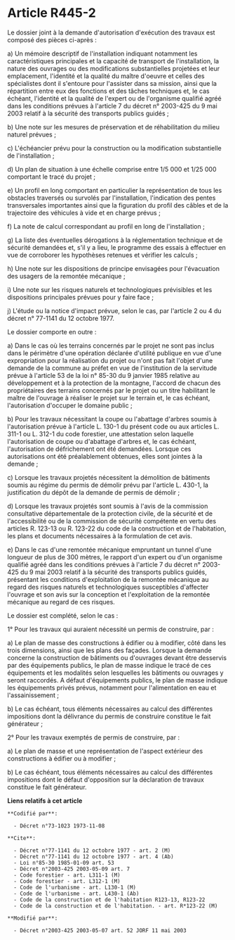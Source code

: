 # Article R445-2

Le dossier joint à la demande d'autorisation d'exécution des travaux est composé des pièces ci-après :

a) Un mémoire descriptif de l'installation indiquant notamment les caractéristiques principales et la capacité de transport
de l'installation, la nature des ouvrages ou des modifications substantielles projetées et leur emplacement, l'identité et la
qualité du maître d'oeuvre et celles des spécialistes dont il s'entoure pour l'assister dans sa mission, ainsi que la
répartition entre eux des fonctions et des tâches techniques et, le cas échéant, l'identité et la qualité de l'expert ou de
l'organisme qualifié agréé dans les conditions prévues à l'article 7 du décret n° 2003-425 du 9 mai 2003 relatif à la
sécurité des transports publics guidés ;

b) Une note sur les mesures de préservation et de réhabilitation du milieu naturel prévues ;

c) L'échéancier prévu pour la construction ou la modification substantielle de l'installation ;

d) Un plan de situation à une échelle comprise entre 1/5 000 et 1/25 000 comportant le tracé du projet ;

e) Un profil en long comportant en particulier la représentation de tous les obstacles traversés ou survolés par
l'installation, l'indication des pentes transversales importantes ainsi que la figuration du profil des câbles et de la
trajectoire des véhicules à vide et en charge prévus ;

f) La note de calcul correspondant au profil en long de l'installation ;

g) La liste des éventuelles dérogations à la réglementation technique et de sécurité demandées et, s'il y a lieu, le
programme des essais à effectuer en vue de corroborer les hypothèses retenues et vérifier les calculs ;

h) Une note sur les dispositions de principe envisagées pour l'évacuation des usagers de la remontée mécanique ;

i) Une note sur les risques naturels et technologiques prévisibles et les dispositions principales prévues pour y faire
face ;

j) L'étude ou la notice d'impact prévue, selon le cas, par l'article 2 ou 4 du décret n° 77-1141 du 12 octobre 1977.

Le dossier comporte en outre :

a) Dans le cas où les terrains concernés par le projet ne sont pas inclus dans le périmètre d'une opération déclarée
d'utilité publique en vue d'une expropriation pour la réalisation du projet ou n'ont pas fait l'objet d'une demande de la
commune au préfet en vue de l'institution de la servitude prévue à l'article 53 de la loi n° 85-30 du 9 janvier 1985 relative
au développement et à la protection de la montagne, l'accord de chacun des propriétaires des terrains concernés par le projet
ou un titre habilitant le maître de l'ouvrage à réaliser le projet sur le terrain et, le cas échéant, l'autorisation
d'occuper le domaine public ;

b) Pour les travaux nécessitant la coupe ou l'abattage d'arbres soumis à l'autorisation prévue à l'article L. 130-1 du
présent code ou aux articles L. 311-1 ou L. 312-1 du code forestier, une attestation selon laquelle l'autorisation de coupe
ou d'abattage d'arbres et, le cas échéant, l'autorisation de défrichement ont été demandées. Lorsque ces autorisations ont
été préalablement obtenues, elles sont jointes à la demande ;

c) Lorsque les travaux projetés nécessitent la démolition de bâtiments soumis au régime du permis de démolir prévu par
l'article L. 430-1, la justification du dépôt de la demande de permis de démolir ;

d) Lorsque les travaux projetés sont soumis à l'avis de la commission consultative départementale de la protection civile, de
la sécurité et de l'accessibilité ou de la commission de sécurité compétente en vertu des articles R. 123-13 ou R. 123-22 du
code de la construction et de l'habitation, les plans et documents nécessaires à la formulation de cet avis.

e) Dans le cas d'une remontée mécanique empruntant un tunnel d'une longueur de plus de 300 mètres, le rapport d'un expert ou
d'un organisme qualifié agréé dans les conditions prévues à l'article 7 du décret n° 2003-425 du 9 mai 2003 relatif à la
sécurité des transports publics guidés, présentant les conditions d'exploitation de la remontée mécanique au regard des
risques naturels et technologiques susceptibles d'affecter l'ouvrage et son avis sur la conception et l'exploitation de la
remontée mécanique au regard de ces risques.

Le dossier est complété, selon le cas :

1° Pour les travaux qui auraient nécessité un permis de construire, par :

a) Le plan de masse des constructions à édifier ou à modifier, côté dans les trois dimensions, ainsi que les plans des
façades. Lorsque la demande concerne la construction de bâtiments ou d'ouvrages devant être desservis par des équipements
publics, le plan de masse indique le tracé de ces équipements et les modalités selon lesquelles les bâtiments ou ouvrages y
seront raccordés. A défaut d'équipements publics, le plan de masse indique les équipements privés prévus, notamment pour
l'alimentation en eau et l'assainissement ;

b) Le cas échéant, tous éléments nécessaires au calcul des différentes impositions dont la délivrance du permis de construire
constitue le fait générateur ;

2° Pour les travaux exemptés de permis de construire, par :

a) Le plan de masse et une représentation de l'aspect extérieur des constructions à édifier ou à modifier ;

b) Le cas échéant, tous éléments nécessaires au calcul des différentes impositions dont le défaut d'opposition sur la
déclaration de travaux constitue le fait générateur.

**Liens relatifs à cet article**

	**Codifié par**:

	  - Décret n°73-1023 1973-11-08

	**Cite**:

	  - Décret n°77-1141 du 12 octobre 1977 - art. 2 (M)
	  - Décret n°77-1141 du 12 octobre 1977 - art. 4 (Ab)
	  - Loi n°85-30 1985-01-09 art. 53
	  - Décret n°2003-425 2003-05-09 art. 7
	  - Code forestier - art. L311-1 (M)
	  - Code forestier - art. L312-1 (M)
	  - Code de l'urbanisme - art. L130-1 (M)
	  - Code de l'urbanisme - art. L430-1 (Ab)
	  - Code de la construction et de l'habitation R123-13, R123-22
	  - Code de la construction et de l'habitation. - art. R*123-22 (M)

	**Modifié par**:

	  - Décret n°2003-425 2003-05-07 art. 52 JORF 11 mai 2003
